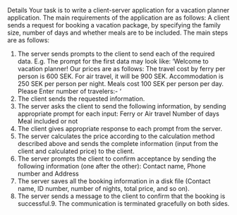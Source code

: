 Details
Your task is to write a client-server application for a vacation planner application. The main requirements of the application are as follows:
A client sends a request for booking a vacation package, by specifying the family size, number of days and whether meals are to be included.
The main steps are as follows:
1. The server sends prompts to the client to send each of the required data. E.g. The prompt for the first data may look like:
‘Welcome to vacation planner! Our prices are as follows:
The travel cost by ferry per person is 600 SEK. For air travel, it will be 900 SEK.
Accommodation is 250 SEK per person per night. Meals cost 100 SEK per person per day.
Please Enter number of travelers:- ‘
2. The client sends the requested information.
3. The server asks the client to send the following information, by sending appropriate prompt for each input:
Ferry or Air travel
Number of days
Meal included or not
4. The client gives appropriate response to each prompt from the server.
5. The server calculates the price according to the calculation method described above and sends the complete information (input from the client and calculated price) to the client.
6. The server prompts the client to confirm acceptance by sending the following information (one after the other): Contact name, Phone number and Address
7. The server saves all the booking information in a disk file (Contact name, ID number, number of nights, total price, and so on).
8. The server sends a message to the client to confirm that the booking is successful.9. The communication is terminated gracefully on both sides.
